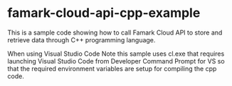 # famark-cloud-api-cpp-example
This is a sample code showing how to call Famark Cloud API to store and retrieve data through C++ programming language.

When using Visual Studio Code
Note this sample uses cl.exe that requires launching Visual Studio Code from Developer Command Prompt for VS so that the required environment variables are setup for compiling the cpp code.
